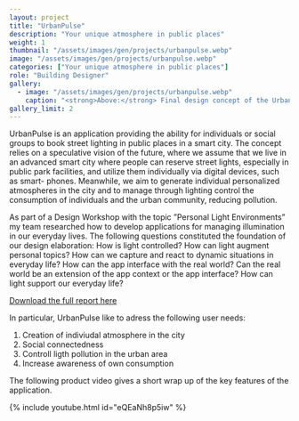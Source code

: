 ```yaml
---
layout: project
title: "UrbanPulse"
description: "Your unique atmosphere in public places"
weight: 1
thumbnail: "/assets/images/gen/projects/urbanpulse.webp"
image: "/assets/images/gen/projects/urbanpulse.webp"
categories: ["Your unique atmosphere in public places"]
role: "Building Designer"
gallery:
  - image: "/assets/images/gen/projects/urbanpulse.webp"
    caption: "<strong>Above:</strong> Final design concept of the Urban Pulse application"
gallery_limit: 2
---
```


UrbanPulse is an application providing the ability for individuals or social groups to book street lighting in public places in a smart city. The concept relies on a speculative vision of the future, where we assume that we live in an advanced smart city where people can reserve street lights, especially in public park facilities, and utilize them individually via digital devices, such as smart- phones. Meanwhile, we aim to generate individual personalized atmospheres in the city and to manage through lighting control the consumption of individuals and the urban community, reducing pollution.

As part of a Design Workshop with the topic ”Personal Light Environments” my team researched how to develop applications for managing illumination in our everyday lives. The following questions constituted the foundation of our design elaboration: How is light controlled? How can light augment personal topics? How can we capture and react to dynamic situations in everyday life? How can the app interface with the real world? Can the real world be an extension of the app context or the app interface? How can light support our everyday life?

[Download the full report here](/assets/files/UrbanPulse_FinalReport.pdf)

In particular, UrbanPulse like to adress the following user needs:
1. Creation of indiviudal atmosphere in the city
2. Social connectedness
3. Controll ligth pollution in the urban area
4. Increase awareness of own consumption

The following product video gives a short wrap up of the key features of the application.

{% include youtube.html id="eQEaNh8p5iw" %}



